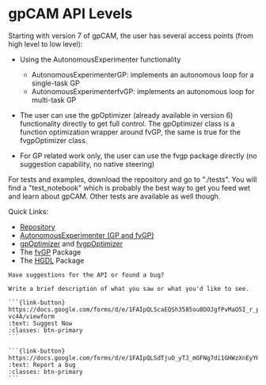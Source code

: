 # gpCAM API Levels

Starting with version 7 of gpCAM, the user has several access points (from high level to low level):

- Using the AutonomousExperimenter functionality
  - AutonomousExperimenterGP: implements an autonomous loop for a single-task GP 
  - AutonomousExperimenterfvGP: implements an autonomous loop for multi-task GP

- The user can use the gpOptimizer (already available in version 6) functionality directly to get full control. The gpOptimizer class is a function optimization wrapper around fvGP, the same is true for the fvgpOptimizer class.
- For GP related work only, the user can use the fvgp package directly (no suggestion capability, no native steering)

For tests and examples, download the repository and go to "./tests".  You will find a "test_notebook" which is probably the best way to get you feed wet and learn about gpCAM. Other tests are available as well though.


Quick Links:

- [Repository](https://github.com/lbl-camera/gpCAM/)
- [AutonomousExperimenter (GP and fvGP)](autonomous-experimenter.html)
- [gpOptimizer](gpOptimizer.html) and [fvgpOptimizer](fvgpOptimizer.html)
- The [fvGP](fvGP.html) Package
- The [HGDL](HGDL.html) Package

```{div} centered-heading
Have suggestions for the API or found a bug?
```

````{div} text-center
Write a brief description of what you saw or what you'd like to see.

```{link-button} https://docs.google.com/forms/d/e/1FAIpQLScaEQSh3585ou8DOJgfPvMaO5I_r_pIVYKRp1ezlJD50-vc4A/viewform
:text: Suggest Now
:classes: btn-primary
```

```{link-button} https://docs.google.com/forms/d/e/1FAIpQLSdTjuO_yTJ_mGFNg7di1GHWzXnEyYHcjVAzrI7M_2Hk3vc0jA/viewform
:text: Report a bug
:classes: btn-primary
```

````
